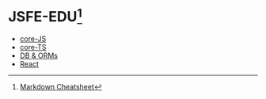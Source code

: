# JSFE-EDU[^1]


- [core-JS](https://github.com/ShaggyRobot/JSFE-EDU/tree/core-JS)
- [core-TS](https://github.com/ShaggyRobot/JSFE-EDU/tree/core-TS)
- [DB & ORMs](https://github.com/ShaggyRobot/JSFE-EDU/tree/DB/ORMs)
- [React](https://github.com/ShaggyRobot/JSFE-EDU/tree/DB/react)

[^1]: [Markdown Cheatsheet](https://github.com/adam-p/markdown-here/wiki/Markdown-Cheatsheet)
